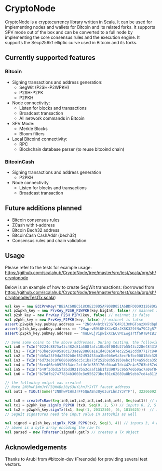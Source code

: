 # CryptoNode

CryptoNode is a cryptocurrency library written in Scala. It can be used for implementing nodes and wallets for Bitcoin and its related forks. It supports SPV mode out of the box and can be converted to a full node by implementing the core consensus rules and the execution engine. It supports the Secp256k1 elliptic curve used in Bitcoin and its forks. 

## Currently supported features

### Bitcoin

- Signing transactions and address generation:
  - SegWit (P2SH-P2WPKH) 
  - P2SH-P2PK
  - P2PKH
- Node connectivity:
  - Listen for blocks and transactions
  - Broadcast transaction
  - All network commands in Bitcoin
- SPV Mode: 
  - Merkle Blocks 
  - Bloom filters
- Local Bitcoind connectivity:
  - RPC
  - Blockchain database parser (to reuse bitcoind chain)

### BitcoinCash 

- Signing transactions and address generation
  - P2PKH
- Node connectivity
  - Listen for blocks and transactions
  - Broadcast transaction

## Future additions planned

- Bitcoin consensus rules
- ZCash with t-address
- Bitcoin Bech32 address 
- BitcoinCash CashAddr (bech32)
- Consensus rules and chain validation

## Usage 
Please refer to the tests for example usage:
https://github.com/scalahub/CryptoNode/tree/master/src/test/scala/org/sh/cryptonode

Below is an example of how to create SegWit transactions:
(borrowed from https://github.com/scalahub/CryptoNode/tree/master/src/test/scala/org/sh/cryptonode/TestTx.scala)

```scala
val key = new ECCPrvKey("BB2AC60BC518C0E239D5AF9D8D051A6BDFD0D931268DCA70C59E5992", true)   // random key
val p2wpkh_key = new PrvKey_P2SH_P2WPKH(key.bigInt, false) // mainnet is false
val p2sh_key = new PrvKey_P2SH_P2PK(key, false) // mainnet is false
val p2pkh_key = new PrvKey_P2PKH(key, false) // mainnet is false
assert(p2wpkh_key.pubKey.address == "2N6nA4btbY23GTQ4RJi3mMGTonzXN7dbphE") // (segwit)
assert(p2sh_key.pubKey.address == "2MwprvB9tUMtX4vK8zJK8K329fNu79CJgR7") // (p2sh)
assert(p2pkh_key.pubKey.address == "muLwLjVipwixXcECVMcEwgsrtfGRTB4zB1") // (p2pkh)
  
// Send some coins to the above addresses. During testing, the following coins were used:
val in0 = TxIn("0224c8875a43c482c81a508fafc10bd0f084b27b5543c228e48431985f321547", 0) // p2pkh
val in1 = TxIn("63bec90405a0c173ae928860a1e1d403e507ec225e2cdd07717c8408820d418b", 0) // segwit // 2031250 satoshis
val in2 = TxIn("db5a23f0da2502b8ef82d93453aa3be0b6e9a3ecfbfbc00818dc32b3c712d2d0", 0) // p2pkh
val in3 = TxIn("6d73e3c8f66869859dc5c1ba73f252b8db51950ebc1fc4a59dca3552a0085f9a", 0) // p2sh
val in4 = TxIn("6ce466eb0920f84cc2cfde1d359176c0baab7dc442e4e5763bf67e8fa96ee6a4", 0) // p2sh
val in5 = TxIn("b49f3d6d15f2bdd9217ba3caaf1bb1f2d9875c9657e6b0ac7a0ef841d486ad1d", 2) // p2pkh
val in6 = TxIn("b75dfb27477834b3060c8e956273bef81c62689a8b9ebb7cd4a8119508c2c798", 0) // segwit // 1015625 satoshis

// the following output was created
// Note 2N8hwP1WmJrFF5QWABn38y63uYLhnJYJYTF faucet address
val out1 = TxOut(Some("2N8hwP1WmJrFF5QWABn38y63uYLhnJYJYTF"), 32206092) // total amount is slightly more than 32206092
  
val tx0 = createTxRaw(Seq(in0,in1,in2,in3,in4,in5,in6), Seq(out1)) // unsigned tx
val tx1 = p2pkh_key.signTx_P2PKH (tx0, Seq(0, 2, 5)) // inputs 0, 2, 5 are P2PKH 
val tx2 = p2wpkh_key.signTx(tx1, Seq((1, 2031250), (6, 1015625)))  // inputs 1, 6 are segwit. 
// SegWit signatures need the input value in satoshis as well
  
val signed = p2sh_key.signTx_P2SH_P2PK(tx2, Seq(3, 4)) // inputs 3, 4 are P2SH_P2PK 
// above is a byte array encoding the raw Tx
val parsed = new TxParser(signed).getTx // creates a Tx object
```
## Acknowledgements
Thanks to Arubi from #bitcoin-dev (Freenode) for providing several test vectors.
